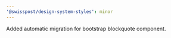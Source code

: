 ```yaml
---
'@swisspost/design-system-styles': minor
---
```


Added automatic migration for bootstrap blockquote component.
